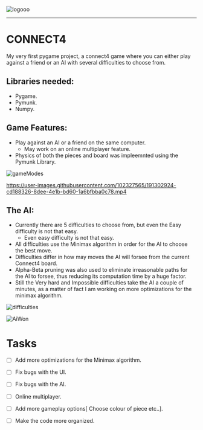![logooo](https://user-images.githubusercontent.com/102327565/191298260-2b52c59b-e5f4-49a1-bcdd-dad0bcac1b17.png)


<hr>

# CONNECT4

My very first pygame project, a connect4 game where  you can either play against a friend or an AI with several 
difficulties to choose from.
<br>

## Libraries needed:
  * Pygame.
  * Pymunk.
  * Numpy.

## Game Features:
  * Play against an AI or a friend on the same computer.
    - May work on an online multiplayer feature.
  * Physics of both the pieces and board was impleemnted using the Pymunk Library.
  
![gameModes](https://user-images.githubusercontent.com/102327565/191301924-1130bbcc-8f02-4d1f-8d0b-cc280817d29a.png)
 
https://user-images.githubusercontent.com/102327565/191302924-cd188326-8dee-4e1b-bd60-1a6bfbba0c78.mp4



## The AI:
  * Currently there are 5 difficulties to choose from, but even the Easy difficulty is not that easy.
    - Even easy difficulty is not that easy.
  * All difficulties use the Minimax algorithm in order for the AI to choose the best move.
  * Difficulties differ in how may moves the AI will forsee from the current Connect4 board.
  * Alpha-Beta pruning was also used to eliminate irreasonable paths for the AI to forsee, thus reducing its computation time by a huge factor.
  * Still the Very hard and Impossible difficulties take the AI a couple of minutes, as a matter of fact I am working on more optimizations for the minimax algorithm.
 
![difficulties](https://user-images.githubusercontent.com/102327565/191300734-68613dad-99c2-4b36-a49f-9f4fcae3a0e5.png)

![AiWon](https://user-images.githubusercontent.com/102327565/191300814-7b16b4f3-2c32-4fe9-807e-305595c87cd0.png)


# Tasks 
- [ ] Add more optimizations for the Minimax algorithm.
- [ ] Fix bugs with the UI.
- [ ] Fix bugs with the AI.
- [ ] Online multiplayer.
- [ ] Add more gameplay options[ Choose colour of piece etc..].
- [ ] Make the code more organized.


